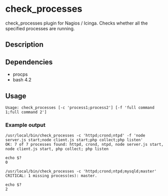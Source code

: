 # check_processes
check_processes plugin for Nagios / Icinga. Checks whether all the specified processes are running.

## Description   

## Dependencies
* procps
* bash 4.2

## Usage
```
Usage: check_processes [-c 'process1;process2'] [-f 'full command 1;full command 2']
```

### Example output
```
/usr/local/bin/check_processes -c 'httpd;crond;ntpd' -f 'node server.js start;node client.js start;php collect;php listen'
OK: 7 of 7 processes found: httpd, crond, ntpd, node server.js start, node client.js start, php collect; php listen

echo $?
0
```

```
/usr/local/bin/check_processes -c 'httpd;crond;ntpd;mysqld;master'
CRITICAL: 1 missing process(es): master.

echo $?
2
```

